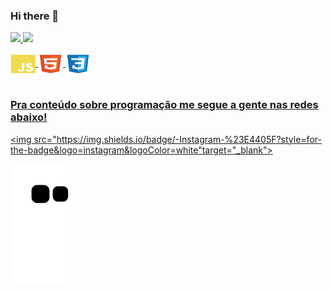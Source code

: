 ### Hi there 👋

 <div>
   <a href="https://github.com/Vandin-alvsr">
   <img height="180em" src="https://github-readme-stats.vercel.app/api?username=Vandin-alvsr&show_icons=true&theme=tokyonight&include_all_commits=true&count_private=true"/>
   <img height="180em" src="https://github-readme-stats.vercel.app/api/top-langs/?username=Vandin-alvsr&layout=compact&langs_count=6&theme=tokyonight"/>

</div>
<div style="display: inline_block"><br>
  <img align="center" alt="Js" height="30" width="40" src="https://raw.githubusercontent.com/devicons/devicon/master/icons/javascript/javascript-plain.svg">
  <img align="center" alt="HTML" height="30" width="40" src="https://raw.githubusercontent.com/devicons/devicon/master/icons/html5/html5-original.svg">
  <img align="center" alt="CSS" height="30" width="40" src="https://raw.githubusercontent.com/devicons/devicon/master/icons/css3/css3-original.svg">
</div>
 
 <br>
 
  ### Pra conteúdo sobre programação me segue a gente nas redes abaixo!
 
<div> 
 
  <a href="https://www.instagram.com/vandin.alvsr7/" target="_blank"><img src="https://img.shields.io/badge/-Instagram-%23E4405F?style=for-the-badge&logo=instagram&logoColor=white"target="_blank"></a> 
 
  ![Snake animation](https://github.com/Vandin-alvsr/Vandin-alvsr/blob/output/github-contribution-grid-snake.svg)

</div>

